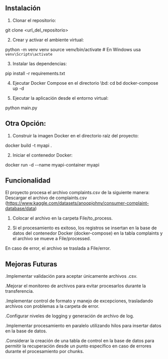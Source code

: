 ## Instalación
 
 1. Clonar el repositorio:



git clone <url_del_repositorio>


 2. Crear y activar el ambiente virtual:


python -m venv venv
source venv/bin/activate   # En Windows usa `venv\Scripts\activate`

3. Instalar las dependencias:


pip install -r requirements.txt

4. Ejecutar Docker Compose en el directorio \bd:
cd bd
docker-compose up -d

5. Ejecutar la aplicación desde el entorno virtual:

python main.py

## Otra Opción:

1. Construir la imagen Docker en el directorio raíz del proyecto:


docker build -t myapi .

2. Iniciar el contenedor Docker:


docker run -d --name myapi-container myapi

## Funcionalidad

El proyecto procesa el archivo complaints.csv de la siguiente manera:
Descargar el archivo de complaints.csv  (https://www.kaggle.com/datasets/anoopjohny/consumer-complaint-database/data)

1. Colocar el archivo en la carpeta File/to_process.

2. Si el procesamiento es exitoso, los registros se insertan en la base de datos del contenedor Docker (docker-compose) en la tabla complaints y el archivo se mueve a File/processed.

En caso de error, el archivo se traslada a File/error.

## Mejoras Futuras

.Implementar validación para aceptar únicamente archivos .csv.

.Mejorar el monitoreo de archivos para evitar procesarlos durante la transferencia.

.Implementar control de formato y manejo de excepciones, trasladando archivos con problemas a la carpeta de error.

.Configurar niveles de logging y generación de archivo de log.

.Implementar procesamiento en paralelo utilizando hilos para insertar datos en la base de datos.

.Considerar la creación de una tabla de control en la base de datos para permitir la recuperación desde un punto específico en caso de errores durante el procesamiento por chunks.
